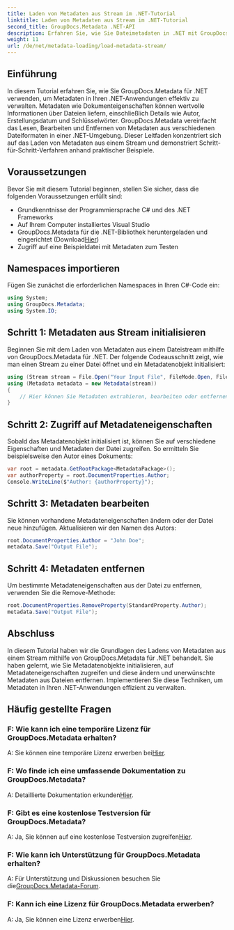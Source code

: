 ```yaml
---
title: Laden von Metadaten aus Stream im .NET-Tutorial
linktitle: Laden von Metadaten aus Stream im .NET-Tutorial
second_title: GroupDocs.Metadata .NET-API
description: Erfahren Sie, wie Sie Dateimetadaten in .NET mit GroupDocs.Metadata verwalten. Schritt-für-Schritt-Anleitung zum Laden, Bearbeiten und Entfernen von Metadaten aus Streams.
weight: 11
url: /de/net/metadata-loading/load-metadata-stream/
---
```

## Einführung
In diesem Tutorial erfahren Sie, wie Sie GroupDocs.Metadata für .NET verwenden, um Metadaten in Ihren .NET-Anwendungen effektiv zu verwalten. Metadaten wie Dokumenteigenschaften können wertvolle Informationen über Dateien liefern, einschließlich Details wie Autor, Erstellungsdatum und Schlüsselwörter. GroupDocs.Metadata vereinfacht das Lesen, Bearbeiten und Entfernen von Metadaten aus verschiedenen Dateiformaten in einer .NET-Umgebung. Dieser Leitfaden konzentriert sich auf das Laden von Metadaten aus einem Stream und demonstriert Schritt-für-Schritt-Verfahren anhand praktischer Beispiele.
## Voraussetzungen
Bevor Sie mit diesem Tutorial beginnen, stellen Sie sicher, dass die folgenden Voraussetzungen erfüllt sind:
- Grundkenntnisse der Programmiersprache C# und des .NET Frameworks
- Auf Ihrem Computer installiertes Visual Studio
-  GroupDocs.Metadata für die .NET-Bibliothek heruntergeladen und eingerichtet (Download[Hier](https://releases.groupdocs.com/metadata/net/))
- Zugriff auf eine Beispieldatei mit Metadaten zum Testen

## Namespaces importieren
Fügen Sie zunächst die erforderlichen Namespaces in Ihren C#-Code ein:
```csharp
using System;
using GroupDocs.Metadata;
using System.IO;
```
## Schritt 1: Metadaten aus Stream initialisieren
Beginnen Sie mit dem Laden von Metadaten aus einem Dateistream mithilfe von GroupDocs.Metadata für .NET. Der folgende Codeausschnitt zeigt, wie man einen Stream zu einer Datei öffnet und ein Metadatenobjekt initialisiert:

```csharp
using (Stream stream = File.Open("Your Input File", FileMode.Open, FileAccess.ReadWrite))
using (Metadata metadata = new Metadata(stream))
{
    // Hier können Sie Metadaten extrahieren, bearbeiten oder entfernen
}
```
## Schritt 2: Zugriff auf Metadateneigenschaften
Sobald das Metadatenobjekt initialisiert ist, können Sie auf verschiedene Eigenschaften und Metadaten der Datei zugreifen. So ermitteln Sie beispielsweise den Autor eines Dokuments:

```csharp
var root = metadata.GetRootPackage<MetadataPackage>();
var authorProperty = root.DocumentProperties.Author;
Console.WriteLine($"Author: {authorProperty}");
```
## Schritt 3: Metadaten bearbeiten
Sie können vorhandene Metadateneigenschaften ändern oder der Datei neue hinzufügen. Aktualisieren wir den Namen des Autors:

```csharp
root.DocumentProperties.Author = "John Doe";
metadata.Save("Output File");
```
## Schritt 4: Metadaten entfernen
Um bestimmte Metadateneigenschaften aus der Datei zu entfernen, verwenden Sie die Remove-Methode:

```csharp
root.DocumentProperties.RemoveProperty(StandardProperty.Author);
metadata.Save("Output File");
```

## Abschluss
In diesem Tutorial haben wir die Grundlagen des Ladens von Metadaten aus einem Stream mithilfe von GroupDocs.Metadata für .NET behandelt. Sie haben gelernt, wie Sie Metadatenobjekte initialisieren, auf Metadateneigenschaften zugreifen und diese ändern und unerwünschte Metadaten aus Dateien entfernen. Implementieren Sie diese Techniken, um Metadaten in Ihren .NET-Anwendungen effizient zu verwalten.

## Häufig gestellte Fragen
### F: Wie kann ich eine temporäre Lizenz für GroupDocs.Metadata erhalten?
 A: Sie können eine temporäre Lizenz erwerben bei[Hier](https://purchase.groupdocs.com/temporary-license/).
### F: Wo finde ich eine umfassende Dokumentation zu GroupDocs.Metadata?
 A: Detaillierte Dokumentation erkunden[Hier](https://tutorials.groupdocs.com/metadata/net/).
### F: Gibt es eine kostenlose Testversion für GroupDocs.Metadata?
 A: Ja, Sie können auf eine kostenlose Testversion zugreifen[Hier](https://releases.groupdocs.com/).
### F: Wie kann ich Unterstützung für GroupDocs.Metadata erhalten?
 A: Für Unterstützung und Diskussionen besuchen Sie die[GroupDocs.Metadata-Forum](https://forum.groupdocs.com/c/metadata/14).
### F: Kann ich eine Lizenz für GroupDocs.Metadata erwerben?
 A: Ja, Sie können eine Lizenz erwerben[Hier](https://purchase.groupdocs.com/buy).